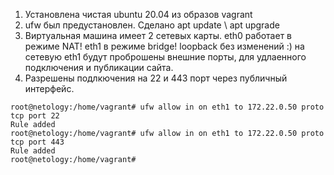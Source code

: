 1. Установлена чистая ubuntu 20.04 из образов vagrant
2. ufw был предустановлен. Сделано apt update \ apt upgrade
3. Виртуальная машина имеет 2 сетевых карты. eth0 работает в режиме NAT! eth1 в режиме bridge! loopback без изменений :) на сетевую eth1 будут проброшены внешние порты, для удлаенного подключения и публикации сайта.
4. Разрешены подлкючения на 22 и 443 порт через публичный интерфейс.
```cmdline
root@netology:/home/vagrant# ufw allow in on eth1 to 172.22.0.50 proto tcp port 22
Rule added
root@netology:/home/vagrant# ufw allow in on eth1 to 172.22.0.50 proto tcp port 443
Rule added
root@netology:/home/vagrant#
```
